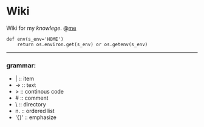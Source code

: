 # Wiki #
Wiki for my *knowlege*.
@[me](mailto:perseush@foxmail.com) <br>

<!-- [Google](https://google.com) -->

```
def env(s_env='HOME')
    return os.environ.get(s_env) or os.getenv(s_env)
```

---
### grammar:
- |		::	item
- ->  	::	text
- \>	::	continous code
- \#	::	comment
- \		::	directory
- n.	::	ordered list
- '{}'	::	emphasize
